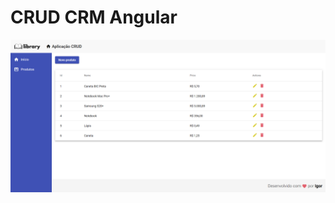 # CRUD CRM Angular
[![Watch the video](https://github.com/igorcamposdeborba/angular-crud/blob/main/crud-crm-.png?raw=true)](https://youtu.be/8YgAKyDmZys)
